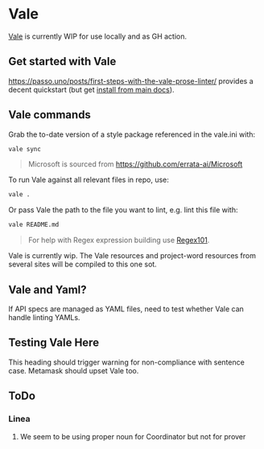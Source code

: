 # Vale

[Vale](https://vale.sh/docs/) is currently WIP for use locally and as GH action. 

## Get started with Vale

https://passo.uno/posts/first-steps-with-the-vale-prose-linter/ provides a decent quickstart (but 
get [install from main docs](https://vale.sh/docs/vale-cli/installation/)).


## Vale commands

Grab the to-date version of a style package referenced in the vale.ini with:

```bash
vale sync
```

> Microsoft is sourced from https://github.com/errata-ai/Microsoft

To run Vale against all relevant files in repo, use:

```bash
vale .
```

Or pass Vale the path to the file you want to lint, e.g. lint this file with:

```bash
vale README.md
```

> For help with Regex expression building use [Regex101](https://regex101.com).

Vale is currently wip. The Vale resources and project-word resources from several sites will
be compiled to this one sot.

## Vale and Yaml?

If API specs are managed as YAML files, need to test whether Vale can handle linting YAMLs.

## Testing Vale Here

This heading should trigger warning for non-compliance with sentence case. Metamask should upset 
Vale too.

## ToDo

### Linea

1. We seem to be using proper noun for Coordinator but not for prover